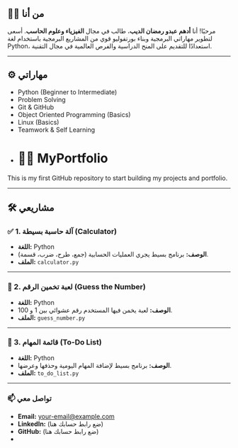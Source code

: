 ## 👨‍💻 من أنا
مرحبًا! أنا **أدهم عبدو رمضان الديب**، طالب في مجال **الفيزياء وعلوم الحاسب**. أسعى لتطوير مهاراتي البرمجية وبناء بورتفوليو قوي من المشاريع البرمجية باستخدام لغة Python، استعدادًا للتقديم على المنح الدراسية والفرص العالمية في مجال التقنية.

---

## ⚙️ مهاراتي
- Python (Beginner to Intermediate)
- Problem Solving
- Git & GitHub
- Object Oriented Programming (Basics)
- Linux (Basics)
- Teamwork & Self Learning
- # 👨‍💻 MyPortfolio

This is my first GitHub repository to start building my projects and portfolio.

---

## 🛠️ مشاريعي

### ✅ 1. آلة حاسبة بسيطة (Calculator)
- **اللغة:** Python  
- **الوصف:** برنامج بسيط يجري العمليات الحسابية (جمع، طرح، ضرب، قسمة).  
- **الملف:** `calculator.py`

---

### 🎯 2. لعبة تخمين الرقم (Guess the Number)
- **اللغة:** Python  
- **الوصف:** لعبة يخمن فيها المستخدم رقم عشوائي بين 1 و 100.  
- **الملف:** `guess_number.py`

---

### 📝 3. قائمة المهام (To-Do List)
- **اللغة:** Python  
- **الوصف:** برنامج بسيط لإضافة المهام اليومية وحذفها وعرضها.  
- **الملف:** `to_do_list.py`

---

### 📫 تواصل معي
- **Email:** your-email@example.com  
- **LinkedIn:** (ضع رابط حسابك هنا)  
- **GitHub:** (ضع رابط حسابك هنا)
- 

